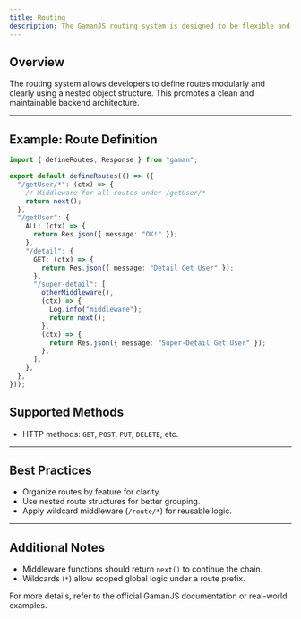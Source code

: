 ```yaml
---
title: Routing
description: The GamanJS routing system is designed to be flexible and intuitive, using a tree-like structure to represent routes.
---
```


## Overview

The routing system allows developers to define routes modularly and clearly using a nested object structure. This promotes a clean and maintainable backend architecture.

---

## Example: Route Definition

```ts
import { defineRoutes, Response } from "gaman";

export default defineRoutes(() => ({
  "/getUser/*": (ctx) => {
    // Middleware for all routes under /getUser/*
    return next();
  },
  "/getUser": {
    ALL: (ctx) => {
      return Res.json({ message: "OK!" });
    },
    "/detail": {
      GET: (ctx) => {
        return Res.json({ message: "Detail Get User" });
      },
      "/super-detail": [
        otherMiddleware(),
        (ctx) => {
          Log.info("middleware");
          return next();
        },
        (ctx) => {
          return Res.json({ message: "Super-Detail Get User" });
        },
      ],
    },
  },
}));
```

## Supported Methods

- HTTP methods: `GET`, `POST`, `PUT`, `DELETE`, etc.

---

## Best Practices

- Organize routes by feature for clarity.
- Use nested route structures for better grouping.
- Apply wildcard middleware (`/route/*`) for reusable logic.

---

## Additional Notes

- Middleware functions should return `next()` to continue the chain.
- Wildcards (`*`) allow scoped global logic under a route prefix.

For more details, refer to the official GamanJS documentation or real-world examples.
